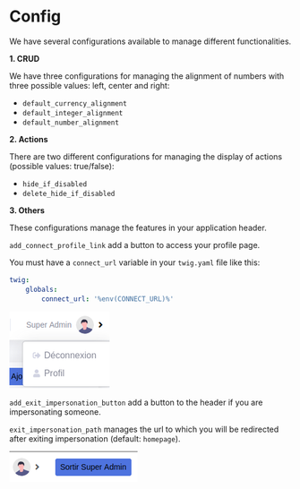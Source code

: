 # Config

We have several configurations available to manage different functionalities.

**1. CRUD**

We have three configurations for managing the alignment of numbers with three possible values: left, center and right:
- `default_currency_alignment`
- `default_integer_alignment`
- `default_number_alignment`

**2. Actions**

There are two different configurations for managing the display of actions (possible values: true/false):
- `hide_if_disabled`
- `delete_hide_if_disabled`

**3. Others**

These configurations manage the features in your application header.

`add_connect_profile_link` add a button to access your profile page.

You must have a `connect_url` variable in your `twig.yaml` file like this:

```yaml
twig:
    globals:
        connect_url: '%env(CONNECT_URL)%'
```

![img.png](img/profile_link_button.png)

`add_exit_impersonation_button` add a button to the header if you are impersonating someone.

`exit_impersonation_path` manages the url to which you will be redirected after exiting impersonation (default: `homepage`).

![img.png](img/exit_impersonation_button.png)
